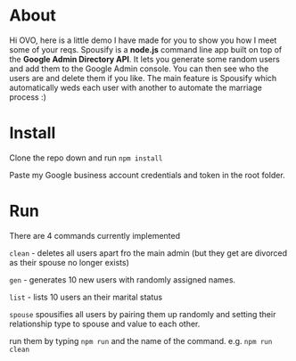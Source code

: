 # About

Hi OVO, here is a little demo I have made for you to show you how I meet some of your reqs. Spousify is a **node.js** command line app built on top of the **Google Admin Directory API**. It lets you generate some random users and add them to the Google Admin console. You can then see who the users are and delete them if you like. The main feature is Spousify which automatically weds each user with another to automate the marriage process :)

# Install

Clone the repo down and run `npm install`

Paste my Google business account credentials and token in the root folder.

# Run

There are 4 commands currently implemented

`clean` - deletes all users apart fro the main admin (but they get are divorced as their spouse no longer exists)

`gen` - generates 10 new users with randomly assigned names.

`list` - lists 10 users an their marital status

`spouse` spousifies all users by pairing them up randomly and setting their relationship type to spouse and value to each other.

run them by typing `npm run` and the name of the command. e.g. `npm run clean`
